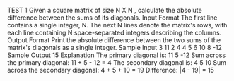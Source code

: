 TEST 1
Given a square matrix of size N X N , calculate the absolute difference between the sums of its diagonals.
Input Format
The first line contains a single integer, N. The next  N lines denote the matrix's rows, with each line containing N space-separated integers describing the columns.
Output Format
Print the absolute difference between the two sums of the matrix's diagonals as a single integer.
Sample Input
3
11 2 4
4 5 6
10 8 -12
Sample Output
15
Explanation
The primary diagonal is: 
11
      5
            -12
Sum across the primary diagonal: 11 + 5 - 12 = 4
The secondary diagonal is:
            4
      5
10
Sum across the secondary diagonal: 4 + 5 + 10 = 19 
Difference: |4 - 19| = 15
